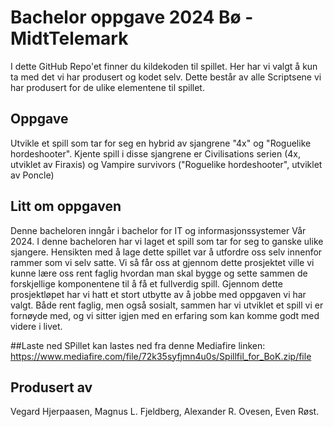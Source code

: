 # Bachelor oppgave 2024 Bø - MidtTelemark

I dette GitHub Repo'et finner du kildekoden til spillet. Her har vi valgt å kun ta med det vi har produsert og kodet selv.
Dette består av alle Scriptsene vi har produsert for de ulike elementene til spillet.

## Oppgave
Utvikle et spill som tar for seg en hybrid av sjangrene "4x" og "Roguelike hordeshooter".
Kjente spill i disse sjangrene er Civilisations serien (4x, utviklet av Firaxis) og Vampire survivors ("Roguelike hordeshooter", utviklet av Poncle)

## Litt om oppgaven
Denne bacheloren inngår i bachelor for IT og informasjonssystemer Vår 2024. I denne bacheloren har vi laget et spill som tar for seg to ganske ulike sjangere.
Hensikten med å lage dette spillet var å utfordre oss selv innenfor rammer som vi selv satte. Vi så får oss at gjennom dette prosjektet ville vi kunne lære oss
rent faglig hvordan man skal bygge og sette sammen de forskjellige komponentene til å få et fullverdig spill. Gjennom dette prosjektløpet har vi hatt et stort 
utbytte av å jobbe med oppgaven vi har valgt. Både rent faglig, men også sosialt, sammen har vi utviklet et spill vi er fornøyde med, og vi sitter igjen med en 
erfaring som kan komme godt med videre i livet. 

##Laste ned
SPillet kan lastes ned fra denne Mediafire linken: https://www.mediafire.com/file/72k35syfjmn4u0s/Spillfil_for_BoK.zip/file

## Produsert av
Vegard Hjerpaasen, Magnus L. Fjeldberg, Alexander R. Ovesen,  Even Røst.
